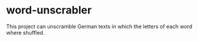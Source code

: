 # word-unscrabler

This project can unscramble German texts in which the letters of each word where shuffled.